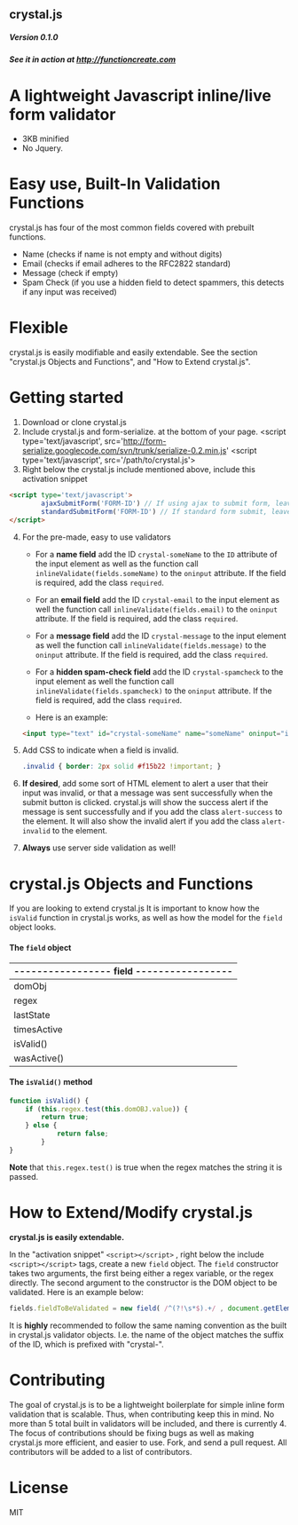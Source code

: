 crystal.js
---
##### Version 0.1.0
##### See it in action at http://functioncreate.com

# A lightweight Javascript inline/live form validator
+ 3KB minified 
+ No Jquery.

# Easy use, Built-In Validation Functions
crystal.js has four of the most common fields covered with prebuilt functions.
+ Name (checks if name is not empty and without digits)
+ Email (checks if email adheres to the RFC2822 standard)
+ Message (check if empty)
+ Spam Check (if you use a hidden field to detect spammers, this detects if any input was received)

# Flexible
crystal.js is easily modifiable and easily extendable. See the section "crystal.js Objects and Functions", and "How to Extend crystal.js". 

# Getting started
1. Download or clone crystal.js
2. Include crystal.js and form-serialize. at the bottom of your page.
        <script type='text/javascript', src='http://form-serialize.googlecode.com/svn/trunk/serialize-0.2.min.js'
        <script type='text/javascript', src='/path/to/crystal.js'></script>
3. Right below the crystal.js include mentioned above, include this activation snippet

```html
<script type='text/javascript'>
        ajaxSubmitForm('FORM-ID') // If using ajax to submit form, leave this.
        standardSubmitForm('FORM-ID') // If standard form submit, leave this. 
</script>
```

4. For the pre-made, easy to use validators
    + For a **name field** add the ID `crystal-someName` to the `ID` attribute of the input element as well as the function call 
    `inlineValidate(fields.someName)` to the `oninput` attribute. If the field is required, add the class `required`.
    
    + For an **email field** add the ID `crystal-email` to the input element as well the function call
    `inlineValidate(fields.email)` to the `oninput` attribute. If the field is required, add the class `required`.

    + For a **message field** add the ID `crystal-message` to the input element as well the function call
    `inlineValidate(fields.message)` to the `oninput` attribute. If the field is required, add the class `required`.

    + For a **hidden spam-check field** add the ID `crystal-spamcheck` to the input element as well the function call 
    `inlineValidate(fields.spamcheck)` to the `oninput` attribute. If the field is required, add the class `required`.
    
    + Here is an example:
    
    ```html
    <input type="text" id="crystal-someName" name="someName" oninput="inlineValidate(fields.someName)" class="required">
    ```
5. Add CSS to indicate when a field is invalid.
    
    ```css
    .invalid { border: 2px solid #f15b22 !important; }
    ```
6. **If desired**, add some sort of HTML element to alert a user that their input was invalid, or that a message was sent successfully when the submit button is clicked. crystal.js will show the success alert if the message is sent successfully and if you add the class 
`alert-success` to the element. It will also show the invalid alert if you add the class `alert-invalid` to the element. 

7. **Always** use server side validation as well!


# crystal.js Objects and Functions
If you are looking to extend crystal.js It is important to know how the `isValid` function in crystal.js works, as well as how the model for the `field` object looks. 

#### The `field` object
|    -----------------    **field**        -----------------    |
|---|
|domObj|
|regex|
|lastState|
|timesActive|
|isValid()|
|wasActive()|

#### The `isValid()` method
```Javascript
function isValid() {
    if (this.regex.test(this.domOBJ.value)) {
        return true;
    } else {
            return false;
        }
}
```
**Note** that `this.regex.test()` is true when the regex matches the string it is passed.


# How to Extend/Modify crystal.js
**crystal.js is easily extendable.**

In the "activation snippet" `<script></script>` , right below the include `<script></script>` tags, create a new `field` object. The `field` constructor takes two arguments, the first being either a regex variable, or the regex directly. The second argument to the constructor is the DOM object to be validated. Here is an example below:
        
```javascript
fields.fieldToBeValidated = new field( /^(?!\s*$).+/ , document.getElementById('crystal-fieldToBeValidated'));
```
        
It is **highly** recommended to follow the same naming convention as the built in crystal.js validator objects. I.e. the name of the object matches the suffix of the ID, which is prefixed with "crystal-".  


# Contributing
The goal of crystal.js is to be a lightweight boilerplate for simple inline form validation that is scalable. Thus, when contributing keep this in mind. No more than 5 total built in validators will be included, and there is currently 4. The focus of contributions should be fixing bugs as well as making crystal.js more efficient, and easier to use. Fork, and send a pull request. All contributors will be added to a list of contributors.

# License
MIT
